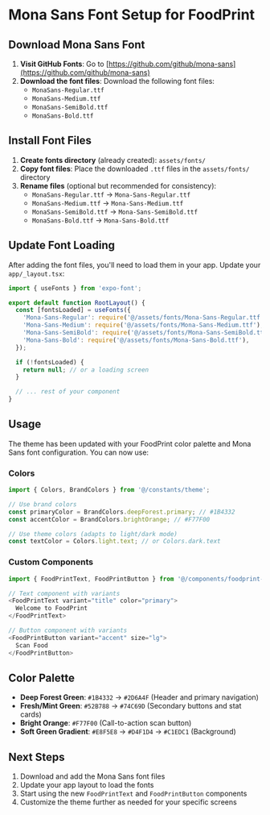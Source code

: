 # Mona Sans Font Setup for FoodPrint

## Download Mona Sans Font

1. **Visit GitHub Fonts**: Go to [https://github.com/github/mona-sans](https://github.com/github/mona-sans)
2. **Download the font files**: Download the following font files:
   - `MonaSans-Regular.ttf`
   - `MonaSans-Medium.ttf`
   - `MonaSans-SemiBold.ttf`
   - `MonaSans-Bold.ttf`

## Install Font Files

1. **Create fonts directory** (already created): `assets/fonts/`
2. **Copy font files**: Place the downloaded `.ttf` files in the `assets/fonts/` directory
3. **Rename files** (optional but recommended for consistency):
   - `MonaSans-Regular.ttf` → `Mona-Sans-Regular.ttf`
   - `MonaSans-Medium.ttf` → `Mona-Sans-Medium.ttf`
   - `MonaSans-SemiBold.ttf` → `Mona-Sans-SemiBold.ttf`
   - `MonaSans-Bold.ttf` → `Mona-Sans-Bold.ttf`

## Update Font Loading

After adding the font files, you'll need to load them in your app. Update your `app/_layout.tsx`:

```typescript
import { useFonts } from 'expo-font';

export default function RootLayout() {
  const [fontsLoaded] = useFonts({
    'Mona-Sans-Regular': require('@/assets/fonts/Mona-Sans-Regular.ttf'),
    'Mona-Sans-Medium': require('@/assets/fonts/Mona-Sans-Medium.ttf'),
    'Mona-Sans-SemiBold': require('@/assets/fonts/Mona-Sans-SemiBold.ttf'),
    'Mona-Sans-Bold': require('@/assets/fonts/Mona-Sans-Bold.ttf'),
  });

  if (!fontsLoaded) {
    return null; // or a loading screen
  }

  // ... rest of your component
}
```

## Usage

The theme has been updated with your FoodPrint color palette and Mona Sans font configuration. You can now use:

### Colors
```typescript
import { Colors, BrandColors } from '@/constants/theme';

// Use brand colors
const primaryColor = BrandColors.deepForest.primary; // #1B4332
const accentColor = BrandColors.brightOrange; // #F77F00

// Use theme colors (adapts to light/dark mode)
const textColor = Colors.light.text; // or Colors.dark.text
```

### Custom Components
```typescript
import { FoodPrintText, FoodPrintButton } from '@/components/foodprint-text';

// Text component with variants
<FoodPrintText variant="title" color="primary">
  Welcome to FoodPrint
</FoodPrintText>

// Button component with variants
<FoodPrintButton variant="accent" size="lg">
  Scan Food
</FoodPrintButton>
```

## Color Palette

- **Deep Forest Green**: `#1B4332` → `#2D6A4F` (Header and primary navigation)
- **Fresh/Mint Green**: `#52B788` → `#74C69D` (Secondary buttons and stat cards)
- **Bright Orange**: `#F77F00` (Call-to-action scan button)
- **Soft Green Gradient**: `#E8F5E8` → `#D4F1D4` → `#C1EDC1` (Background)

## Next Steps

1. Download and add the Mona Sans font files
2. Update your app layout to load the fonts
3. Start using the new `FoodPrintText` and `FoodPrintButton` components
4. Customize the theme further as needed for your specific screens
